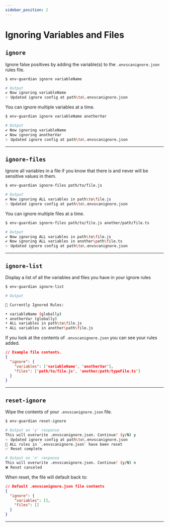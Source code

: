 ```yaml
---
sidebar_position: 2
---
```



# Ignoring Variables and Files

## `ignore`
Ignore false positives by adding the variable(s) to the `.envscanignore.json` rules file.

```bash
$ env-guardian ignore variableName

# Output
✔ Now ignoring variableName
✨ Updated ignore config at path\to\.envscanignore.json
```

You can ignore multiple variables at a time.
```bash
$ env-guardian ignore variableName anotherVar

# Output
✔ Now ignoring variableName
✔ Now ignoring anotherVar
✨ Updated ignore config at path\to\.envscanignore.json
```

---

## `ignore-files`
Ignore all variables in a file if you know that there is and never will be sensitive values in them.

```bash
$ env-guardian ignore-files path/to/file.js

# Output
✔ Now ignoring ALL variables in path\to\file.js
✨ Updated ignore config at path\to\.envscanignore.json
```

You can ignore multiple files at a time.
```bash
$ env-guardian ignore-files path/to/file.js another/path/file.ts

# Output
✔ Now ignoring ALL variables in path\to\file.js
✔ Now ignoring ALL variables in another\path\file.ts
✨ Updated ignore config at path\to\.envscanignore.json
```

---

## `ignore-list`
Display a list of all the variables and files you have in your ignore rules

```bash
$ env-guardian ignore-list

# Output

🛑 Currently Ignored Rules:

• variableName (globally)
• anotherVar (globally)
• ALL variables in path\to\file.js
• ALL variables in another\path\file.js
```

If you look at the contents of `.envscanignore.json` you can see your rules added.
```json
// Example file contents.
{
  "ignore": {
    "variables": ['variableName', 'anotherVar'],
    "files": ['path/to/file.js', 'another/path/typeFile.ts']
  }
}
```

---

## `reset-ignore`
Wipe the contents of your `.envscanignore.json` file.

```bash
$ env-guardian reset-ignore

# Output on 'y' response
This will overwrite .envscanignore.json. Continue? (y/N) y
✨ Updated ignore config at path\to\.envscanignore.json
🔄 ALL rules in `.envscanignore.json` have been reset
✅ Reset complete

# Output on 'n' response
This will overwrite .envscanignore.json. Continue? (y/N) n
❌ Reset canceled
```

When reset, the file will default back to:
```json
// Default .envscanignore.json file contents
{
  "ignore": {
    "variables": [],
    "files": []
  }
}
```
---